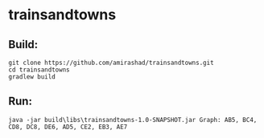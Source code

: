 # trainsandtowns

## Build:
```
git clone https://github.com/amirashad/trainsandtowns.git
cd trainsandtowns
gradlew build
```

## Run:
```
java -jar build\libs\trainsandtowns-1.0-SNAPSHOT.jar Graph: AB5, BC4, CD8, DC8, DE6, AD5, CE2, EB3, AE7
```
